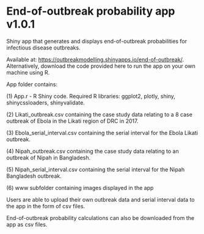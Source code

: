 # End-of-outbreak probability app v1.0.1

Shiny app that generates and displays end-of-outbreak probabilities for infectious disease outbreaks.

Available at: https://outbreakmodelling.shinyapps.io/end-of-outbreak/.  
Alternatively, download the code provided here to run the app on your own machine using R.  

App folder contains:  

(1) App.r - R Shiny code. Required R libraries: ggplot2, plotly, shiny, shinycssloaders, shinyvalidate.

(2) Likati_outbreak.csv containing the case study data relating to a 8 case outbreak of Ebola in the Likati region of DRC in 2017.  

(3) Ebola_serial_interval.csv containing the serial interval for the Ebola Likati outbreak.

(4) Nipah_outbreak.csv containing the case study data relating to an outbreak of Nipah in Bangladesh.  

(5) Nipah_serial_interval.csv containing the serial interval for the Nipah Bangladesh outbreak.  

(6) www subfolder containing images displayed in the app

Users are able to upload their own outbreak data and serial interval data to the app in the form of csv files.  

End-of-outbreak probability calculations can also be downloaded from the app as csv files.
